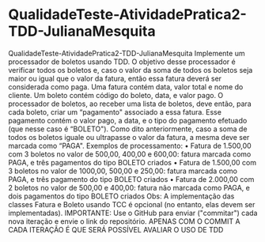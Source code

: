 # QualidadeTeste-AtividadePratica2-TDD-JulianaMesquita
QualidadeTeste-AtividadePratica2-TDD-JulianaMesquita Implemente um processador de boletos usando TDD. O objetivo desse processador é verificar todos os boletos e, caso o valor da soma de todos os boletos seja maior ou igual que o valor da fatura, então essa fatura deverá ser considerada como paga. Uma fatura contém data, valor total e nome do cliente. Um boleto contém código do boleto, data, e valor pago. O processador de boletos, ao receber uma lista de boletos, deve então, para cada boleto, criar um “pagamento" associado a essa fatura. Esse pagamento contém o valor pago, a data, e o tipo do pagamento efetuado (que nesse caso é “BOLETO").  Como dito anteriormente, caso a soma de todos os boletos iguale ou ultrapasse o valor da fatura, a mesma deve ser marcada como “PAGA". Exemplos de processamento:  • Fatura de 1.500,00 com 3 boletos no valor de 500,00, 400,00 e 600,00: fatura marcada como PAGA, e três pagamentos do tipo BOLETO criados • Fatura de 1.500,00 com 3 boletos no valor de 1000,00, 500,00 e 250,00: fatura marcada como PAGA, e três pagamento do tipo BOLETO criados • Fatura de 2.000,00 com 2 boletos no valor de 500,00 e 400,00: fatura não marcada como PAGA, e dois pagamentos do tipo BOLETO criados  Obs: A implementação das classes Fatura e Boleto usando TCC é opcional (no entanto, elas devem ser implementadas).  IMPORTANTE: Use o GitHub para enviar ("commitar") cada nova iteração e envie o link do repositório. APENAS COM O COMMIT A CADA ITERAÇÃO É QUE SERÁ POSSÍVEL AVALIAR O USO DE TDD

